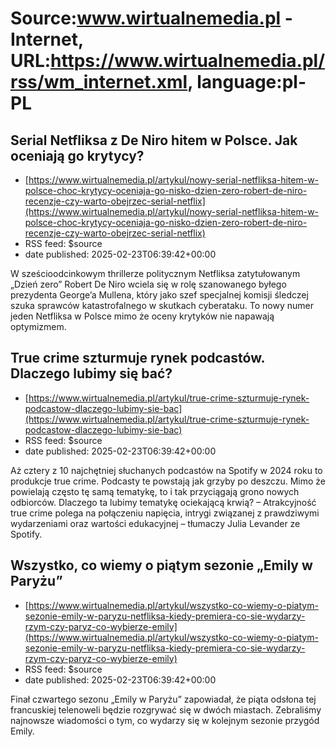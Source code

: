 # Source:www.wirtualnemedia.pl - Internet, URL:https://www.wirtualnemedia.pl/rss/wm_internet.xml, language:pl-PL

## Serial Netfliksa z De Niro hitem w Polsce. Jak oceniają go krytycy?
 - [https://www.wirtualnemedia.pl/artykul/nowy-serial-netfliksa-hitem-w-polsce-choc-krytycy-oceniaja-go-nisko-dzien-zero-robert-de-niro-recenzje-czy-warto-obejrzec-serial-netflix](https://www.wirtualnemedia.pl/artykul/nowy-serial-netfliksa-hitem-w-polsce-choc-krytycy-oceniaja-go-nisko-dzien-zero-robert-de-niro-recenzje-czy-warto-obejrzec-serial-netflix)
 - RSS feed: $source
 - date published: 2025-02-23T06:39:42+00:00

W sześcioodcinkowym thrillerze politycznym Netfliksa zatytułowanym „Dzień zero” Robert De Niro wciela się w rolę szanowanego byłego prezydenta George’a Mullena, który jako szef specjalnej komisji śledczej szuka sprawców katastrofalnego w skutkach cyberataku. To nowy numer jeden Netfliksa w Polsce mimo że oceny krytyków nie napawają optymizmem.

## True crime szturmuje rynek podcastów. Dlaczego lubimy się bać?
 - [https://www.wirtualnemedia.pl/artykul/true-crime-szturmuje-rynek-podcastow-dlaczego-lubimy-sie-bac](https://www.wirtualnemedia.pl/artykul/true-crime-szturmuje-rynek-podcastow-dlaczego-lubimy-sie-bac)
 - RSS feed: $source
 - date published: 2025-02-23T06:39:42+00:00

Aż cztery z 10 najchętniej słuchanych podcastów na Spotify w 2024 roku to produkcje true crime. Podcasty te powstają jak grzyby po deszczu. Mimo że powielają często tę samą tematykę, to i tak przyciągają grono nowych odbiorców. Dlaczego ta lubimy tematykę ociekającą krwią? – Atrakcyjność true crime polega na połączeniu napięcia, intrygi związanej z prawdziwymi wydarzeniami oraz wartości edukacyjnej – tłumaczy Julia Levander ze Spotify.

## Wszystko, co wiemy o piątym sezonie „Emily w Paryżu”
 - [https://www.wirtualnemedia.pl/artykul/wszystko-co-wiemy-o-piatym-sezonie-emily-w-paryzu-netfliksa-kiedy-premiera-co-sie-wydarzy-rzym-czy-paryz-co-wybierze-emily](https://www.wirtualnemedia.pl/artykul/wszystko-co-wiemy-o-piatym-sezonie-emily-w-paryzu-netfliksa-kiedy-premiera-co-sie-wydarzy-rzym-czy-paryz-co-wybierze-emily)
 - RSS feed: $source
 - date published: 2025-02-23T06:39:42+00:00

Finał czwartego sezonu „Emily w Paryżu” zapowiadał, że piąta odsłona tej francuskiej telenoweli będzie rozgrywać się w dwóch miastach. Zebraliśmy najnowsze wiadomości o tym, co wydarzy się w kolejnym sezonie przygód Emily.

